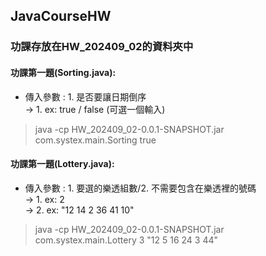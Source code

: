 ## JavaCourseHW
### 功課存放在HW_202409_02的資料夾中
#### 功課第一題(Sorting.java):
- 傳入參數 : 1. 是否要讓日期倒序<br>
-> 1. ex: true / false (可選一個輸入)
    
>  java -cp HW_202409_02-0.0.1-SNAPSHOT.jar com.systex.main.Sorting true
  
  #### 功課第一題(Lottery.java):
- 傳入參數 : 1. 要選的樂透組數/2. 不需要包含在樂透裡的號碼<br>
-> 1. ex: 2<br>
-> 2. ex: "12 14 2 36 41 10"
  
  
>  java -cp HW_202409_02-0.0.1-SNAPSHOT.jar com.systex.main.Lottery 3 "12 5 16 24 3 44"

  
